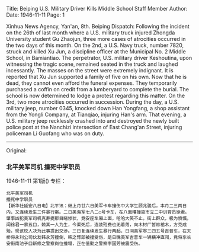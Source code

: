 Title: Beiping U.S. Military Driver Kills Middle School Staff Member
Author:
Date: 1946-11-11
Page: 1

Xinhua News Agency, Yan'an, 8th. Beiping Dispatch: Following the incident on the 26th of last month where a U.S. military truck injured Zhongda University student Gu Zhaojun, three more cases of atrocities occurred in the two days of this month. On the 2nd, a U.S. Navy truck, number 7820, struck and killed Xu Jun, a discipline officer at the Municipal No. 2 Middle School, in Bamiantiao. The perpetrator, U.S. military driver Keshoutina, upon witnessing the tragic scene, remained seated in the truck and laughed incessantly. The masses on the street were extremely indignant. It is reported that Xu Jun supported a family of five on his own. Now that he is dead, they cannot even afford the funeral expenses. They temporarily purchased a coffin on credit from a lumberyard to complete the burial. The school is now determined to lodge a protest regarding this matter. On the 3rd, two more atrocities occurred in succession. During the day, a U.S. military jeep, number 0345, knocked down Han Yongfang, a shop assistant from the Yongli Company, at Tianqiao, injuring Han's arm. That evening, a U.S. military jeep recklessly crashed into and destroyed the newly built police post at the Nanchizi intersection of East Chang'an Street, injuring policeman Li Guofang who was on duty.



<hr /> 

Original: 


### 北平美军司机  撞死中学职员

1946-11-11
第1版()
专栏：

    北平美军司机
    撞死中学职员
    【新华社延安八日电】北平讯：继上月廿六日美军卡车撞伤中大学生顾兆骏后，本月二三两日内，又连续发生三件暴行案。二日美海军七八二○号卡车，在八面糟撞毙市立二中训育员徐君。肇事凶犯美军司机克寿提那目睹惨状，竟安座车厢上面，哈哈大笑不止。街上群众，极为愤慨。闻徐君一家五口，赖其一人为生，今渠死后，连装殓费也无着落，向木材厂暂赊棺木，方克成殓。现该校人决为此事提出交涉。三日复连续发生暴行两起，日间美军零三四五号吉普车，在天桥将永利公司伙友韩永芳撞倒，韩之臂部被撞受伤，是日晚美军吉普车一辆横冲直闯，竟将东长安街南池子口新修之警察岗位撞塌，正在值勤之警察李国芳被震受伤。
